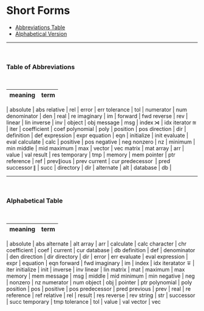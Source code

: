 # Short Forms

- [Abbreviations Table](https://github.com/JuliaPraxis/Naming/blob/master/guides/ShortForms.md#table-of-abbreviations)
- [Alphabetical Version](https://github.com/JuliaPraxis/Naming/blob/master/guides/ShortForms.md#alphabetical-table)

-----
&nbsp; &nbsp; 
### Table of Abbreviations
&nbsp; &nbsp;  

meaning|term
-------|-------
|
absolute | abs 
relative | rel 
|
error | err 
tolerance | tol 
|
numerator | num
denominator | den
|
real | re
imaginary | im
|
forward | fwd 
reverse | rev 
|
linear | lin
inverse | inv
|
object  | obj
message | msg
|
index&thinsp;⋊ | idx
iterator&thinsp;≊  | iter 
|
coefficient | coef
polynomial | poly
|
position | pos
direction | dir
|
definition | def
expression | expr
equation  | eqn
|
initialize | init
evaluate  | eval
calculate | calc
|
positive | pos
negative | neg
nonzero | nz 
|
minimum | min
middle | mid
maximum | max 
|
vector | vec
matrix | mat 
array | arr 
| 
value | val 
result | res
temporary | tmp
|
memory  | mem
pointer | ptr
reference | ref
|
prev∥ious | prev
current | cur
predecessor&thinsp; | pred
successor&thinsp;∥ | succ
|
directory | dir
|
alternate | alt
|
database | db
|

-----
&nbsp; &nbsp; 
### Alphabetical Table
&nbsp; &nbsp; 

meaning| term
-----|-------
|
absolute | abs 
alternate | alt
array | arr
|
calculate | calc
character | chr
coefficient | coef
|
current | cur
database | db
definition | def
|
denominator | den
direction | dir
directory | dir
|
error | err
evaluate | eval
expression | expr
|
equation | eqn
forward | fwd
imaginary | im
|
index  | idx
iteratator ∓  | iter
initialize | init
|
inverse | inv
linear | lin
matrix | mat
|
maximum | max
memory | mem
message | msg
|
middle | mid
minimum | min
negative | neg
|
nonzero | nz
numerator | num
object | obj
|
pointer | ptr
polynomial | poly
position | pos
|
positive | pos
predecessor | pred
previous | prev
|
real | re
reference | ref
relative | rel
|
result | res
reverse | rev
string | str
|
successor | succ
temporary | tmp
tolerance | tol
|
value | val
vector | vec
